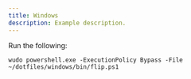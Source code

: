 ```yaml
---
title: Windows
description: Example description.
---
```


Run the following:

```
wudo powershell.exe -ExecutionPolicy Bypass -File ~/dotfiles/windows/bin/flip.ps1
```
